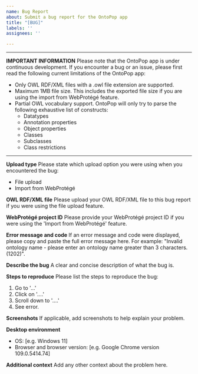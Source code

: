 ```yaml
---
name: Bug Report
about: Submit a bug report for the OntoPop app
title: "[BUG]"
labels: ''
assignees: ''

---
```


----------------------------------------------------------------------------------------------------
**IMPORTANT INFORMATION**
Please note that the OntoPop app is under continuous development. If you encounter a bug or an issue, please first read the following current limitations of the OntoPop app:

* Only OWL RDF/XML files with a .owl file extension are supported.
* Maximum 1MB file size. This includes the exported file size if you are using the import from WebProtégé feature.
* Partial OWL vocabulary support. OntoPop will only try to parse the following exhaustive list of constructs:
  - Datatypes
  - Annotation properties
  - Object properties
  - Classes
  - Subclasses
  - Class restrictions
----------------------------------------------------------------------------------------------------

**Upload type**
Please state which upload option you were using when you encountered the bug:
- File upload
- Import from WebProtégé

**OWL RDF/XML file**
Please upload your OWL RDF/XML file to this bug report if you were using the file upload feature.

**WebProtégé project ID**
Please provide your WebProtégé project ID if you were using the 'Import from WebProtégé' feature.

**Error message and code**
If an error message and code were displayed, please copy and paste the full error message here. For example: "Invalid ontology name - please enter an ontology name greater than 3 characters. (1202)".

**Describe the bug**
A clear and concise description of what the bug is.

**Steps to reproduce**
Please list the steps to reproduce the bug:
1. Go to '...'
2. Click on '....'
3. Scroll down to '....'
4. See error.

**Screenshots**
If applicable, add screenshots to help explain your problem.

**Desktop environment**
 - OS: [e.g. Windows 11]
 - Browser and browser version: [e.g. Google Chrome version 109.0.5414.74] 

**Additional context**
Add any other context about the problem here.
